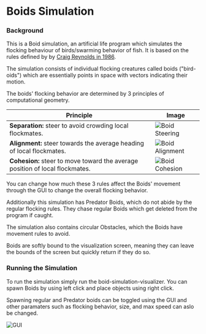 # Boids Simulation

### Background

This is a Boid simulation, an artificial life program which simulates the flocking behaviour of birds/swarming behavior of fish. It is based on the rules defined by by [Craig Reynolds in 1986](http://www.red3d.com/cwr/boids/).

The simulation consists of individual flocking creatures called boids ("bird-oids") which are essentially points in space with vectors indicating their motion. 

The boids' flocking behavior are determined by 3 principles of computational geometry.

Principle | Image
------------ | -------------
**Separation:** steer to avoid crowding local flockmates. | ![Boid Steering](http://www.red3d.com/cwr/boids/images/separation.gif) 
**Alignment:** steer towards the average heading of local flockmates. | ![Boid Alignment](http://www.red3d.com/cwr/boids/images/alignment.gif)
**Cohesion:** steer to move toward the average position of local flockmates. | ![Boid Cohesion](http://www.red3d.com/cwr/boids/images/cohesion.gif)

You can change how much these 3 rules affect the Boids' movement through the GUI to change the overall flocking behavior. 

Additionally this simulation has Predator Boids, which do not abide by the regular flocking rules. They chase regular Boids which get deleted from the program if caught.

The simulation also contains circular Obstacles, which the Boids have movement rules to avoid.

Boids are softly bound to the visualization screen, meaning they can leave the bounds of the screen but quickly return if they do so.

### Running the Simulation

To run the simulation simply run the boid-simulation-visualizer. You can spawn Boids by using left click and place objects using right click. 

Spawning regular and Predator boids can be toggled using the GUI and other paramaters such as flocking behavior, size, and max speed can aslo be changed. 

![GUI](https://i.ibb.co/1LWckn7/image.png)
